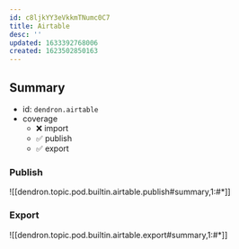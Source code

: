 ```yaml
---
id: c8ljkYY3eVkkmTNumc0C7
title: Airtable
desc: ''
updated: 1633392768006
created: 1623502850163
---
```


## Summary
- id: `dendron.airtable`
- coverage
  - ❌ import
  - ✅ publish
  - ✅ export
  

### Publish

![[dendron.topic.pod.builtin.airtable.publish#summary,1:#*]]

### Export

![[dendron.topic.pod.builtin.airtable.export#summary,1:#*]]

